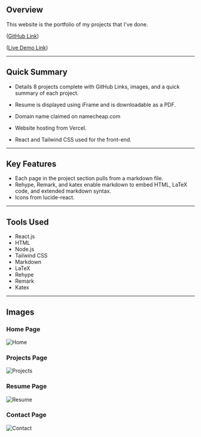 ## Overview
This website is the portfolio of my projects that I've done. 

([GitHub Link](https://github.com/darischen/dchen))

([Live Demo Link](https://darischen.com))

---

## Quick Summary
- Details 8 projects complete with GitHub Links, images, and a quick summary of each project.

- Resume is displayed using iFrame and is downloadable as a PDF.

- Domain name claimed on namecheap.com

- Website hosting from Vercel.

- React and Tailwind CSS used for the front-end.

---

## Key Features
- Each page in the project section pulls from a markdown file.
- Rehype, Remark, and katex enable markdown to embed HTML, LaTeX code, and extended markdown syntax.
- Icons from lucide-react.

---

## Tools Used
- React.js
- HTML
- Node.js
- Tailwind CSS
- Markdown
- LaTeX
- Rehype
- Remark
- Katex

---

## Images

### Home Page
![Home](/markdown/darischen-assets/home.png)

### Projects Page
![Projects](/markdown/darischen-assets/projects.png)

### Resume Page
![Resume](/markdown/darischen-assets/resume.png)

### Contact Page
![Contact](/markdown/darischen-assets/contact.png)